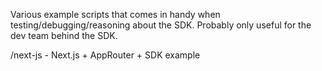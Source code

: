 Various example scripts that comes in handy when testing/debugging/reasoning about the SDK.
Probably only useful for the dev team behind the SDK.

/next-js - Next.js + AppRouter + SDK example
